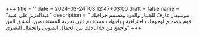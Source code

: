 +++
title = ''
date = 2024-03-24T03:12:47+03:00
draft = false
name = "عبدالعزيز علي عبيد"
description = "  موسيقار عازفٌ للجيتار والعود ومصمم جرافيك أقوم بتصميم لوجوهات احترافية وواجهات مستخدم تلبي تجربة المستخدمين، أعشق الفن وأجمع من خلال ذلك بين الجمال الصوتي والجمال البصري"
+++
